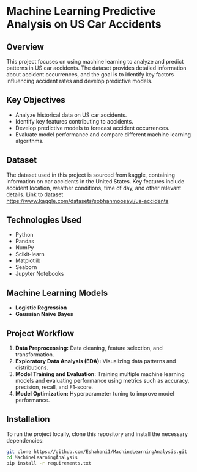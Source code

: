 # Machine Learning Predictive Analysis on US Car Accidents

## Overview

This project focuses on using machine learning to analyze and predict patterns in US car accidents. The dataset provides detailed information about accident occurrences, and the goal is to identify key factors influencing accident rates and develop predictive models.

## Key Objectives

- Analyze historical data on US car accidents.
- Identify key features contributing to accidents.
- Develop predictive models to forecast accident occurrences.
- Evaluate model performance and compare different machine learning algorithms.

## Dataset

The dataset used in this project is sourced from kaggle, containing information on car accidents in the United States. Key features include accident location, weather conditions, time of day, and other relevant details. Link to dataset https://www.kaggle.com/datasets/sobhanmoosavi/us-accidents 

## Technologies Used

- Python
- Pandas
- NumPy
- Scikit-learn
- Matplotlib
- Seaborn
- Jupyter Notebooks

## Machine Learning Models

- **Logistic Regression**
- **Gaussian Naive Bayes**

## Project Workflow

1. **Data Preprocessing:** Data cleaning, feature selection, and transformation.
2. **Exploratory Data Analysis (EDA):** Visualizing data patterns and distributions.
3. **Model Training and Evaluation:** Training multiple machine learning models and evaluating performance using metrics such as accuracy, precision, recall, and F1-score.
4. **Model Optimization:** Hyperparameter tuning to improve model performance.

## Installation

To run the project locally, clone this repository and install the necessary dependencies:

```bash
git clone https://github.com/Eshahani1/MachineLearningAnalysis.git
cd MachineLearningAnalysis
pip install -r requirements.txt
